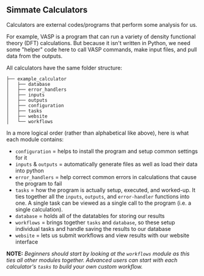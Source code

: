 Simmate Calculators
--------------------

Calculators are external codes/programs that perform some analysis for us. 

For example, VASP is a program that can run a variety of density functional theory (DFT) calculations. But because it isn't written in Python, we need some "helper" code here to call VASP commands, make input files, and pull data from the outputs. 

All calculators have the same folder structure:

```
├── example_calculator
│   ├── database
│   ├── error_handlers
│   ├── inputs
│   ├── outputs
│   ├── configuration
│   ├── tasks
│   ├── website
│   └── workflows
```

In a more logical order (rather than alphabetical like above), here is what each module contains:

- `configuration` = helps to install the program and setup common settings for it
- `inputs` & `outputs` = automatically generate files as well as load their data into python
- `error_handlers` = help correct common errors in calculations that cause the program to fail
- `tasks` = how the program is actually setup, executed, and worked-up. It ties together all the `inputs`, `outputs`, and `error-handler` functions into one. A single task can be viewed as a single call to the program (i.e. a single calculation).
- `database` = holds all of the datatables for storing our results
- `workflows`  = brings together `tasks` and `database`, so these setup individual tasks and handle saving the results to our database
- `website` = lets us submit workflows and view results with our website interface

**NOTE:** *Beginners should start by looking at the `workflows` module as this ties all other modules together. Advanced users can start with each calculator's `tasks` to build your own custom workflow.*
